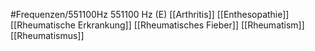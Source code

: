 #Frequenzen/551100Hz
551100 Hz (E)
[[Arthritis]]
[[Enthesopathie]]
[[Rheumatische Erkrankung]]
[[Rheumatisches Fieber]]
[[Rheumatism]]
[[Rheumatismus]]